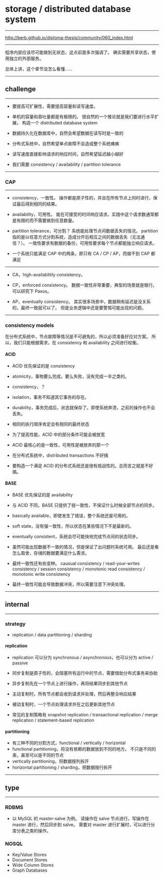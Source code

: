 # storage / distributed database system

---

http://berb.github.io/diploma-thesis/community/060_index.html

---

程序内部应该尽可能做到无状态，这点前面多次强调了。
确实需要共享状态，使用独立的外部服务。

总体上讲，这个章节没怎么看懂……

---

## challenge

---

+ 要提高可扩展性，需要提高容量和读写速度。

+ 单机的容量和吞吐量都是有极限的。
    很自然的一个推论就是我们要进行水平扩展，
    构造一个 distributed database system

+ 数据持久化在数据库中，自然会希望数据在读写时是一致的
+ 分布式系统中，自然希望单点故障不会造成整个系统瘫痪
+ 读写速度直接影响请求的响应时间，自然希望延迟越小越好
+ 我们需要 consistency / availability / partition tolerance

---

### CAP

---

+ consistency，一致性。
    操作都是原子性的，并且在所有节点上同时进行，保证最后得到相同的结果。
+ availability，可用性。
    能在可接受的时间响应请求。实践中这个请求数通常都是有限的而不需要做到任意数量。
+ partition tolerance，可分割？
    系统能处理节点间数据丢失的情况。
    partition 指的是以任意方式分割系统，造成分开后相互之间的数据丢失（无法通信？）。
    一致性要求有数据的备份，可用性要求每个节点都能独立响应请求。

+ 一个系统只能满足 CAP 中的两条，即只有 CA / CP / AP，而做不到 CAP 都满足

---

+ CA，high-availablitily consistency。
    

+ CP，enforced consistency。
    数据一致性非常重要，典型的场景就是银行。可以研究下 Paxos。

+ AP，eventually consistency。
    其实很多场景中，数据稍有延迟是没关系的，最终一致就可以了。
    但是业务逻辑中还是要警惕可能出现的问题。

---

### consistency models

在分布式系统中，节点故障等情况是不可避免的，所以必须准备好应对方案。
所以，我们只能根据需求，在 consistency 和 availability 之间进行权衡。

#### ACID

+ ACID 优先保证的是 consistency

+ atomicity，事物要么完成，要么失败，没有完成一半之类的。
+ consistency，？
+ isolation，事务不知道其它事务的存在。
+ durability，事务完成后，状态就保存了。即使系统奔溃，之前的操作也不会丢失。

+ 相同的执行顺序肯定会有相同的最终状态
+ 为了提高性能，ACID 中的部分条件可能会被放宽
+ ACID 最核心的是一致性，可用性是被放弃的那一个
+ 在分布式系统中，distributed transactions 不好搞
+ 要构造一个满足 ACID 的分布式系统还是很有挑战性的。总而言之就是不好搞。

#### BASE

+ BASE 优先保证的是 availability
+ 与 ACID 不同，BASE 只提供了弱一致性，不保证什么时候全部节点的同步。

+ basically available，即使发生了错误，整个系统还是可用的。
+ soft state，没有强一致性，所以状态在某些情况下不是最新的。
+ eventually consistent，系统会尽可能快地完成节点间的状态同步。

+ 虽然可能出现数据不一致的情况，但是保证了出问题时系统可用。
    最后还是看怎么取舍，存储的数据要满足什么需求。
+ 最终一致性还有些变种。
    causual consistency /
    read-your-writes consistency /
    session consistency /
    monotonic read consistency /
    monotonic write consistency
+ 最终一致性可能会导致数据冲突，所以需要注意下冲突处理。

---

## internal

---

### strategy

+ replication / data partitioning / sharding

#### replication

+ replication 可以分为 synchronous / asynchronous，也可以分为 active / passive
+ 同步复制是原子性的，会阻塞所有运行中的节点，需要借助分布式事务来协助
+ 异步复制先在一个节点上进行操作，再将结果同步到其他节点
+ 主动复制时，所有节点都会收到请求并处理，然后再整合响应结果
+ 被动复制时，一个节点处理请求并在之后更新其他节点

+ 常见的复制策略有 snapshot replication / transactional replication / merge replication / statement-based replication

#### partitioning

+ 有三种不同的分割方式，functional / vertically / horizontal
+ functional partitioning，将没有依赖的数据放到不同的地方。
    不只是不同的表，甚至可以是不同的节点
+ vertically partitioning，将数据按列拆开
+ horizontal partitioning / sharding，把数据按行拆开

---

## type

---

### RDBMS

+ 以 MySQL 的 master-salve 为例。
    读操作在 salve 节点进行。写操作在 master 进行，然后同步到 salve。
    需要对 master 进行扩展时，可以进行分库分表之类的操作。

### NOSQL

+ Key/Value Stores
+ Document Stores
+ Wide Column Stores
+ Graph Databases
